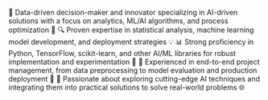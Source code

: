 🤖 Data-driven decision-maker and innovator specializing in AI-driven solutions with a focus on analytics, ML/AI algorithms, and process optimization 🚀
🔍 Proven expertise in statistical analysis, machine learning model development, and deployment strategies 💡
📊 Strong proficiency in Python, TensorFlow, scikit-learn, and other AI/ML libraries for robust implementation and experimentation 🌟
🔎 Experienced in end-to-end project management, from data preprocessing to model evaluation and production deployment 🎯
🔬 Passionate about exploring cutting-edge AI techniques and integrating them into practical solutions to solve real-world problems 🌐

